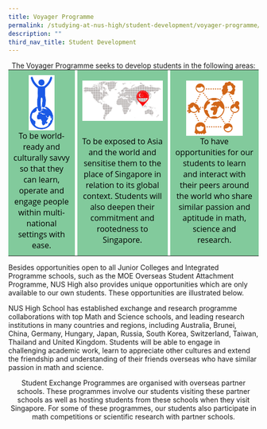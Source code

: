 ```yaml
---
title: Voyager Programme
permalink: /studying-at-nus-high/student-development/voyager-programme/
description: ""
third_nav_title: Student Development
---
```

<center>The Voyager Programme seeks to develop students in the following areas:</center>

<table style="margin: 0px; outline: 0px; padding: 0px; color: rgb(0, 0, 0); font-family: &quot;Open Sans&quot;, sans-serif; font-size: 16px; font-style: normal; font-variant-ligatures: normal; font-variant-caps: normal; font-weight: 400; letter-spacing: normal; orphans: 2; text-align: left; text-transform: none; white-space: normal; widows: 2; word-spacing: 0px; -webkit-text-stroke-width: 0px; background-color: rgb(255, 255, 255); text-decoration-thickness: initial; text-decoration-style: initial; text-decoration-color: initial;" border="0"><tbody style="margin: 0px; outline: 0px; padding: 0px;"><tr style="margin: 0px; outline: 0px; padding: 0px;"><td style="margin: 0px; outline: 0px; padding: 10px; background-color: rgb(130, 202, 156); text-align: center;"><img style="margin: auto; outline: none; padding: 0px; border: none; clear: both; display: block; object-fit: contain; object-position: center top; width: 53px; height: 111px;" class="ive_eobj_center" alt="Icon 1.png" src="/images/voyager1.jpg">To be world-ready and culturally savvy so that they can learn, operate and engage people within multi-national settings with ease.</td><td style="margin: 0px; outline: 0px; padding: 0px;" width="5px"></td><td style="margin: 0px; outline: 0px; padding: 10px; background-color: rgb(130, 202, 156); text-align: center;"><img style="margin: auto; outline: none; padding: 0px; border: none; clear: both; display: block; object-fit: contain; object-position: center top; width: 224px; height: 111px;" class="ive_eobj_center" alt="Icon 2.png" width="100%" src="/images/voyager2.jpg">To be exposed to Asia and the world and sensitise them to the place of Singapore in relation to its global context. Students will also deepen their commitment and rootedness to Singapore.</td><td style="margin: 0px; outline: 0px; padding: 0px;" width="5px"></td><td style="margin: 0px; outline: 0px; padding: 10px; background-color: rgb(130, 202, 156); text-align: center;"><img style="margin: auto; outline: none; padding: 0px; border: none; clear: both; display: block; object-fit: contain; object-position: center top; width: 116px; height: 111px;" class="ive_eobj_center" alt="Icon 3.png" src="/images/voyager3.jpg">To have opportunities for our students to learn and interact with their peers around the world who share similar passion and aptitude in math, science and research.</td></tr></tbody></table>

Besides opportunities open to all Junior Colleges and Integrated Programme schools, such as the MOE Overseas Student Attachment Programme, NUS High also provides unique opportunities which are only available to our own students. These opportunities are illustrated below.

NUS High School has established exchange and research programme collaborations with top Math and Science schools, and leading research institutions in many countries and regions, including Australia, Brunei, China, Germany, Hungary, Japan, Russia, South Korea, Switzerland, Taiwan, Thailand and United Kingdom. Students will be able to engage in challenging academic work, learn to appreciate other cultures and extend the friendship and understanding of their friends overseas who have similar passion in math and science.

<center>Student Exchange Programmes are organised with overseas partner schools. These programmes involve our students visiting these partner schools as well as hosting students from these schools when they visit Singapore. For some of these programmes, our students also participate in math competitions or scientific research with partner schools.</center>

